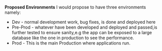 **Proposed Environments**
I would propose to have three environments namely:
- Dev - normal development work, bug fixes, is done and deployed here
- Pre-Prod - whatever have been developed and deployed and passed,is further tested to ensure sanity,e.g the app can be exposed to a large database like the one in production to see the performance.
- Prod - This is the main Production where applications run.
